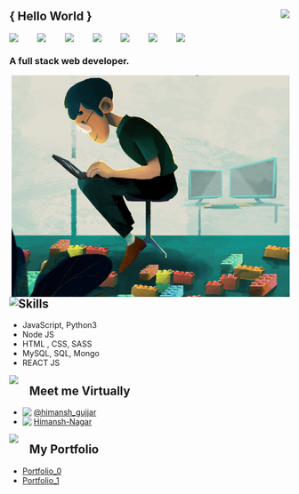 ## { Hello World }<img align="right" src="https://img.icons8.com/bubbles/50/000000/india.png"/>

<img align="left" width="50px" src="https://img.icons8.com/dusk/64/000000/h.png"/>
<img align="left" width="50px" src="https://img.icons8.com/dusk/64/000000/i.png"/>
<img align="left" width="50px" src="https://img.icons8.com/dusk/64/000000/m.png"/>
<img align="left" width="50px" src="https://img.icons8.com/dusk/64/000000/a.png"/>
<img align="left" width="50px" src="https://img.icons8.com/dusk/64/000000/n.png"/>
<img align="left" width="50px" src="https://img.icons8.com/dusk/64/000000/s.png"/>
<img align="left" width="50px" src="https://img.icons8.com/dusk/64/000000/h.png"/>

<br/>

### A full stack web developer.

<img width="500px"  align="right" src="./assets/me.png"/>

<br/>

<img align="left" src="https://img.icons8.com/nolan/40/enlightened.png" />

## Skills

- JavaScript, Python3
- Node JS
- HTML , CSS, SASS
- MySQL, SQL, Mongo
- REACT JS

<img align="left" width="36px"  src="https://img.icons8.com/color/48/000000/share-2.png"/>

## Meet me Virtually

- <img  align="left" width="20px" src="https://img.icons8.com/color/48/000000/instagram.png"/>[@himansh_gujjar](https://instagram.com/himansh_gujjar)
- <img align="left" width="20px" src="https://img.icons8.com/color/48/000000/linkedin.png"/>[Himansh-Nagar](https://www.linkedin.com/in/himansh-nagar/)


<img align="left" width="36px" src="https://img.icons8.com/color//000000/user-male-circle--v1.png"/>

## My Portfolio

- [Portfolio_0](http://dreamdesigner.glitch.me/)
- [Portfolio_1](https://himansh-portfolio.netlify.app/)

